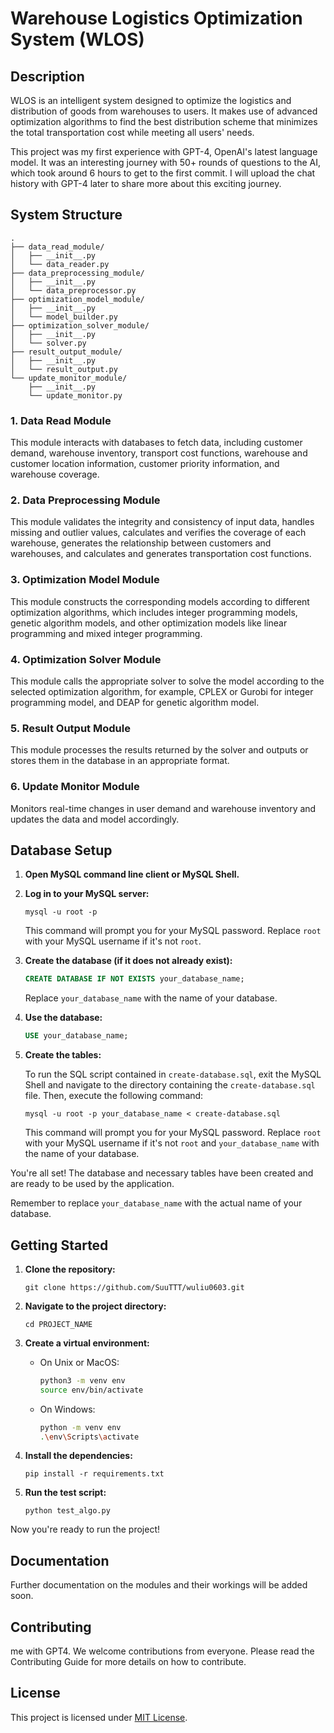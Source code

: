 # Warehouse Logistics Optimization System (WLOS)


## Description
WLOS is an intelligent system designed to optimize the logistics and distribution of goods from warehouses to users. It makes use of advanced optimization algorithms to find the best distribution scheme that minimizes the total transportation cost while meeting all users' needs.

This project was my first experience with GPT-4, OpenAI's latest language model. It was an interesting journey with 50+ rounds of questions to the AI, which took around 6 hours to get to the first commit. I will upload the chat history with GPT-4 later to share more about this exciting journey.

## System Structure
```
.
├── data_read_module/
│   ├── __init__.py
│   └── data_reader.py
├── data_preprocessing_module/
│   ├── __init__.py
│   └── data_preprocessor.py
├── optimization_model_module/
│   ├── __init__.py
│   └── model_builder.py
├── optimization_solver_module/
│   ├── __init__.py
│   └── solver.py
├── result_output_module/
│   ├── __init__.py
│   └── result_output.py
└── update_monitor_module/
    ├── __init__.py
    └── update_monitor.py
```

### 1. Data Read Module
This module interacts with databases to fetch data, including customer demand, warehouse inventory, transport cost functions, warehouse and customer location information, customer priority information, and warehouse coverage.

### 2. Data Preprocessing Module
This module validates the integrity and consistency of input data, handles missing and outlier values, calculates and verifies the coverage of each warehouse, generates the relationship between customers and warehouses, and calculates and generates transportation cost functions.

### 3. Optimization Model Module
This module constructs the corresponding models according to different optimization algorithms, which includes integer programming models, genetic algorithm models, and other optimization models like linear programming and mixed integer programming.

### 4. Optimization Solver Module
This module calls the appropriate solver to solve the model according to the selected optimization algorithm, for example, CPLEX or Gurobi for integer programming model, and DEAP for genetic algorithm model.
### 5. Result Output Module
This module processes the results returned by the solver and outputs or stores them in the database in an appropriate format.

### 6. Update Monitor Module
Monitors real-time changes in user demand and warehouse inventory and updates the data and model accordingly.


## Database Setup

1. **Open MySQL command line client or MySQL Shell.**

2. **Log in to your MySQL server:**

    ```
    mysql -u root -p
    ```

    This command will prompt you for your MySQL password. Replace `root` with your MySQL username if it's not `root`.

3. **Create the database (if it does not already exist):**

    ```sql
    CREATE DATABASE IF NOT EXISTS your_database_name;
    ```

    Replace `your_database_name` with the name of your database.

4. **Use the database:**

    ```sql
    USE your_database_name;
    ```

5. **Create the tables:**

    To run the SQL script contained in `create-database.sql`, exit the MySQL Shell and navigate to the directory containing the `create-database.sql` file. Then, execute the following command:

    ```
    mysql -u root -p your_database_name < create-database.sql
    ```

    This command will prompt you for your MySQL password. Replace `root` with your MySQL username if it's not `root` and `your_database_name` with the name of your database.



You're all set! The database and necessary tables have been created and are ready to be used by the application.



Remember to replace `your_database_name` with the actual name of your database.
## Getting Started


1. **Clone the repository:**

   ```
   git clone https://github.com/SuuTTT/wuliu0603.git
   ```

2. **Navigate to the project directory:**

   ```
   cd PROJECT_NAME
   ```

3. **Create a virtual environment:**

   - On Unix or MacOS:

     ```bash
     python3 -m venv env
     source env/bin/activate
     ```

   - On Windows:

     ```bash
     python -m venv env
     .\env\Scripts\activate
     ```

4. **Install the dependencies:**

   ```
   pip install -r requirements.txt
   ```

5. **Run the test script:**

   ```
   python test_algo.py
   ```

Now you're ready to run the project!





## Documentation
Further documentation on the modules and their workings will be added soon.

## Contributing
 me with GPT4.
 We welcome contributions from everyone. Please read the Contributing Guide for more details on how to contribute.

## License
This project is licensed under [MIT License](https://opensource.org/licenses/MIT).

